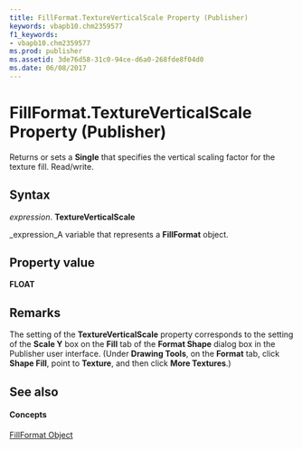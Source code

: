 ```yaml
---
title: FillFormat.TextureVerticalScale Property (Publisher)
keywords: vbapb10.chm2359577
f1_keywords:
- vbapb10.chm2359577
ms.prod: publisher
ms.assetid: 3de76d58-31c0-94ce-d6a0-268fde8f04d0
ms.date: 06/08/2017
---
```



# FillFormat.TextureVerticalScale Property (Publisher)

Returns or sets a **Single** that specifies the vertical scaling factor for the texture fill. Read/write.


## Syntax

 _expression_. **TextureVerticalScale**

 _expression_A variable that represents a **FillFormat** object.


## Property value

 **FLOAT**


## Remarks

The setting of the **TextureVerticalScale** property corresponds to the setting of the **Scale Y** box on the **Fill** tab of the **Format Shape** dialog box in the Publisher user interface. (Under **Drawing Tools**, on the **Format** tab, click **Shape Fill**, point to **Texture**, and then click **More Textures**.)


## See also


#### Concepts


 [FillFormat Object](fillformat-object-publisher.md)

